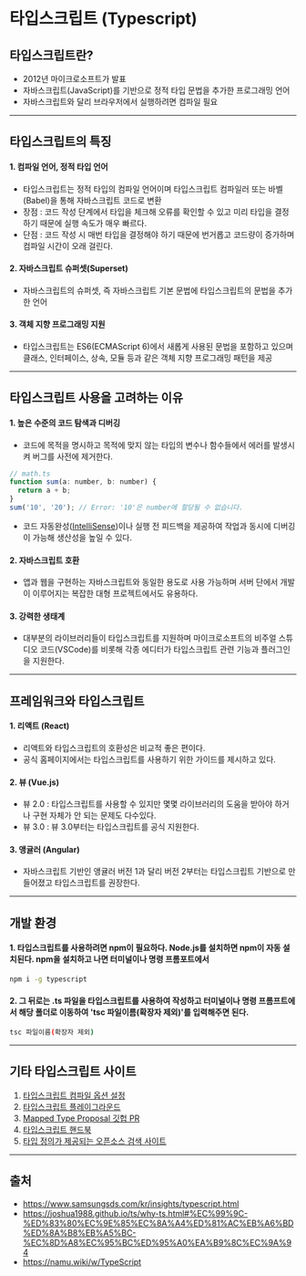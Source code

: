 # 타입스크립트 (Typescript)

## 타입스크립트란?

- 2012년 마이크로소프트가 발표
- 자바스크립트(JavaScript)를 기반으로 정적 타입 문법을 추가한 프로그래밍 언어
- 자바스크립트와 달리 브라우저에서 실행하려면 컴파일 필요

---

## 타입스크립트의 특징

#### 1. 컴파일 언어, 정적 타입 언어

- 타입스크립트는 정적 타입의 컴파일 언어이며 타입스크립트 컴파일러 또는 바벨(Babel)을 통해 자바스크립트 코드로 변환
- 장점 : 코드 작성 단계에서 타입을 체크해 오류를 확인할 수 있고 미리 타입을 결정하기 때문에 실행 속도가 매우 빠르다.
- 단점 : 코드 작성 시 매번 타입을 결정해야 하기 때문에 번거롭고 코드량이 증가하며 컴파일 시간이 오래 걸린다.

#### 2. 자바스크립트 슈퍼셋(Superset)

- 자바스크립트의 슈퍼셋, 즉 자바스크립트 기본 문법에 타입스크립트의 문법을 추가한 언어

#### 3. 객체 지향 프로그래밍 지원

- 타입스크립트는 ES6(ECMAScript 6)에서 새롭게 사용된 문법을 포함하고 있으며 클래스, 인터페이스, 상속, 모듈 등과 같은 객체 지향 프로그래밍 패턴을 제공

---

## 타입스크립트 사용을 고려하는 이유

#### 1. 높은 수준의 코드 탐색과 디버깅

- 코드에 목적을 명시하고 목적에 맞지 않는 타입의 변수나 함수들에서 에러를 발생시켜 버그를 사전에 제거한다.

```js
// math.ts
function sum(a: number, b: number) {
  return a + b;
}
sum('10', '20'); // Error: '10'은 number에 할당될 수 없습니다.
```

- 코드 자동완성([IntelliSense](https://code.visualstudio.com/docs/editor/intellisense))이나 실행 전 피드백을 제공하여 작업과 동시에 디버깅이 가능해 생산성을 높일 수 있다.

#### 2. 자바스크립트 호환

- 앱과 웹을 구현하는 자바스크립트와 동일한 용도로 사용 가능하며 서버 단에서 개발이 이루어지는 복잡한 대형 프로젝트에서도 유용하다.

#### 3. 강력한 생태계

- 대부분의 라이브러리들이 타입스크립트를 지원하며 마이크로소프트의 비주얼 스튜디오 코드(VSCode)를 비롯해 각종 에디터가 타입스크립트 관련 기능과 플러그인을 지원한다.

---

## 프레임워크와 타입스크립트

#### 1. 리액트 (React)

- 리액트와 타입스크립트의 호환성은 비교적 좋은 편이다.
- 공식 홈페이지에서는 타입스크립트를 사용하기 위한 가이드를 제시하고 있다.

#### 2. 뷰 (Vue.js)

- 뷰 2.0 : 타입스크립트를 사용할 수 있지만 몇몇 라이브러리의 도움을 받아야 하거나 구현 자체가 안 되는 문제도 다수있다.
- 뷰 3.0 : 뷰 3.0부터는 타입스크립트를 공식 지원한다.

#### 3. 앵귤러 (Angular)

- 자바스크립트 기반인 앵귤러 버전 1과 달리 버전 2부터는 타입스크립트 기반으로 만들어졌고 타입스크립트를 권장한다.

---

## 개발 환경

#### 1. 타입스크립트를 사용하려면 npm이 필요하다. Node.js를 설치하면 npm이 자동 설치된다. npm을 설치하고 나면 터미널이나 명령 프롬포트에서

```bash
npm i -g typescript

```

#### 2. 그 뒤로는 .ts 파일을 타입스크립트를 사용하여 작성하고 터미널이나 명령 프롬프트에서 해당 폴더로 이동하여 'tsc 파일이름(확장자 제외)'를 입력해주면 된다.

```bash
tsc 파일이름(확장자 제외)
```

---

## 기타 타입스크립트 사이트

1. [타입스크립트 컴파일 옵션 설정](https://www.typescriptlang.org/docs/handbook/compiler-options.html)
2. [타입스크립트 플레이그라운드](https://www.typescriptlang.org/play)
3. [Mapped Type Proposal 깃헙 PR](https://github.com/Microsoft/TypeScript/pull/12114)
4. [타입스크립트 핸드북](https://joshua1988.github.io/ts/)
5. [타입 정의가 제공되는 오픈소스 검색 사이트](https://www.typescriptlang.org/dt/search?search=)

---

## 출처

- https://www.samsungsds.com/kr/insights/typescript.html
- https://joshua1988.github.io/ts/why-ts.html#%EC%99%9C-%ED%83%80%EC%9E%85%EC%8A%A4%ED%81%AC%EB%A6%BD%ED%8A%B8%EB%A5%BC-%EC%8D%A8%EC%95%BC%ED%95%A0%EA%B9%8C%EC%9A%94
- https://namu.wiki/w/TypeScript
